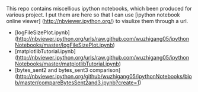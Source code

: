 This repo contains miscellious ipython notebooks, which been produced for various project. I put them 
are here so that I can use [ipython notebook online viewer] (http://nbviewer.ipython.org/) to visulize 
them through a url.


* [logFileSizePlot.ipynb] (http://nbviewer.ipython.org/urls/raw.github.com/wuzhigang05/ipythonNotebooks/master/logFileSizePlot.ipynb)
* [matplotlibTutorial.ipynb] (http://nbviewer.ipython.org/urls/raw.github.com/wuzhigang05/ipythonNotebooks/master/matplotlibTutorial.ipynb)
* [bytes_sent2 and bytes_sent3 comparison] (http://nbviewer.ipython.org/github/wuzhigang05/ipythonNotebooks/blob/master/compareBytesSent2and3.ipynb?create=1)

